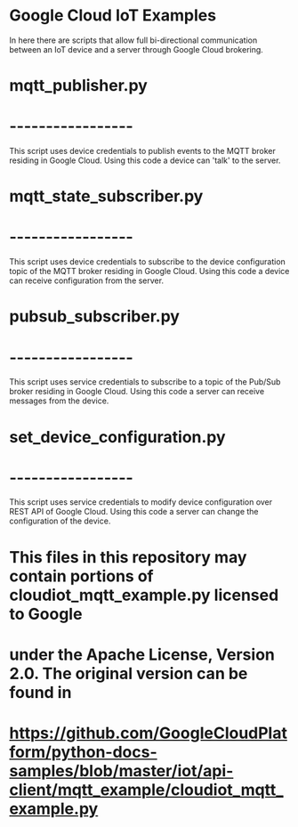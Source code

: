 # Google Cloud IoT Examples
In here there are scripts that allow full bi-directional communication between an IoT device and a server through Google Cloud brokering.


# mqtt_publisher.py
# -----------------
This script uses device credentials to publish events to the MQTT broker residing in Google Cloud.
Using this code a device can 'talk' to the server.

# mqtt_state_subscriber.py
# -----------------
This script uses device credentials to subscribe to the device configuration topic of the MQTT broker residing in Google Cloud.
Using this code a device can receive configuration from the server.

# pubsub_subscriber.py
# -----------------
This script uses service credentials to subscribe to a topic of the Pub/Sub broker residing in Google Cloud.
Using this code a server can receive messages from the device.

# set_device_configuration.py
# -----------------
This script uses service credentials to modify device configuration over REST API of Google Cloud.
Using this code a server can change the configuration of the device.

# This files in this repository may contain portions of cloudiot_mqtt_example.py licensed to Google
# under the Apache License, Version 2.0. The original version can be found in
# https://github.com/GoogleCloudPlatform/python-docs-samples/blob/master/iot/api-client/mqtt_example/cloudiot_mqtt_example.py
